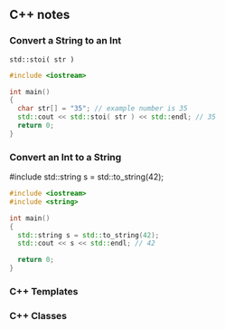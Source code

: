 ## C++ notes
### Convert a String to an Int
`std::stoi( str )`

```c++
#include <iostream>

int main()
{
  char str[] = "35"; // example number is 35
  std::cout << std::stoi( str ) << std::endl; // 35
  return 0;
}
```

### Convert an Int to a String
#include <string>
std::string s = std::to_string(42);

```c++
#include <iostream>
#include <string>

int main()
{
  std::string s = std::to_string(42);
  std::cout << s << std::endl; // 42

  return 0;
}
```

### C++ Templates

### C++ Classes
